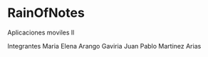 # RainOfNotes
Aplicaciones moviles ll 

Integrantes 
Maria Elena Arango Gaviria
Juan Pablo Martinez Arias
